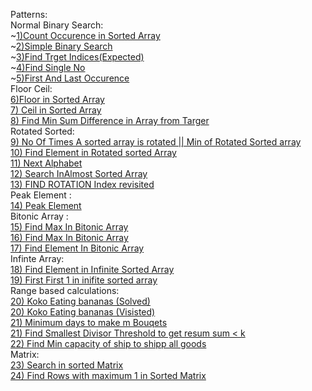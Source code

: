 Patterns: <br>
        Normal Binary Search:<br>
                        ~[1)Count Occurence in Sorted Array](SELF/CountOccureneInSortedArray.java)<br>
                        ~[2)Simple Binary Search](BinarySearch.java)<br>
                        ~[3)Find Trget Indices(Expected)](FindTargetIndicesAfterSorting.java)<br>
                        ~[4)Find Single No ](SingleElementinSortedArray.java)<br>
                        ~[5)First And Last Occurence ](SELF/FirstAndLastOccurence.java)<br>
        Floor Ceil:<br>
                [6)Floor in Sorted Array](SELF/FloorInSortedArray.java)<br>
                [7) Ceil in Sorted Array](SELF/CeilInSortedArray.java)<br>
                [8) Find Min Sum Difference in Array from Targer](SELF/FindMinimumDifferenceFromTarget.java)<br>
        Rotated Sorted: <br>
                [9) No Of Times A sorted array is rotated || Min of Rotated Sorted array](SELF/NoOfTimesASortedArrayIsRotated.java)<br>
                [10) Find Element in Rotated sorted Array](SELF/FindElementInRotatedSortedArray.java)<br>
                [11) Next Alphabet](SELF/NextAlphabet.java)<br>
                [12) Search InAlmost Sorted Array](SELF/SearchInNearlySortedArray.java)<br>
                [13) FIND ROTATION Index revisited](revisit18March2024/FindRotationIndex2.java)<br>
        Peak Element :<br>
                [14) Peak Element](SELF/PeakElement.java)<br>
        Bitonic Array :<br>
                [15) Find Max In Bitonic Array](SELF/FinfMaxInBitonicArray2.java)<br>
                [16) Find Max In Bitonic Array](SELF/FinfMaxInBitonicArray.java)<br>
                [17) Find Element In Bitonic Array](SELF/SearchElementInBitonicArray.java)<br>
        Infinte Array:<br>
                [18) Find Element in Infinite Sorted Array](SELF/FindElementInInfinteSortedArray.java)<br>
                [19) First  First 1 in inifite sorted array](SELF/FindFirst1OneInfiniteSortedBinarryArray.java)<br>
        Range based calculations:<br>
                [20) Koko Eating bananas (Solved)](SELF/KokoEatingBananas2.java)<br>
                [20) Koko Eating bananas (Visisted)](SELF/KokoEatingBananas.java)<br>
                [21) Minimum days to make m Bouqets](SELF/MinimumBouqets.java)<br>
                [21) Find Smallest Divisor Threshold to get resum sum < k](SELF/FindSmallestDivisorThreshold.java)<br>
                [22) Find Min capacity of ship to shipp all goods](CapacityCargoShipping.java)<br>
        Matrix:<br>
                [23) Search in sorted Matrix ](SELF/SearchInSortedMatrix.java)<br>
                [24) Find Rows with maximum 1 in Sorted Matrix](SELF/FindInSortedMatrix.java)<br>
        


    
